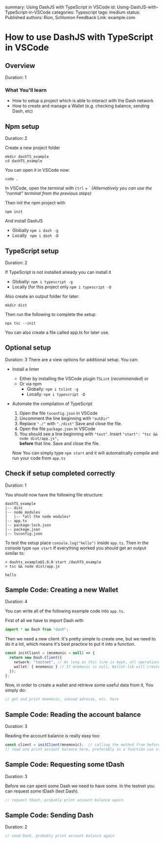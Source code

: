 summary: Using DashJS with TypeScript in VSCode
id: Using-DashJS-with-TypeScript-in-VSCode
categories: Typescript
tags: medium
status: Published
authors: Rion, Schlomon
Feedback Link: example.com

# How to use DashJS with TypeScript in VSCode



<!-- ------------------------ -->
## Overview
Duration: 1

### What You'll learn
* How to setup a project which is able to interact with the Dash network
* How to create and manage a Wallet (e.g. checking balance, sending Dash, etc)



<!-- ------------------------ -->
## Npm setup
Duration: 2

Create a new project folder
```
mkdir dashTS_example
cd dashTS_example
```

You can open it in VSCode now:
```
code .
```

In VSCode, open the terminal with `Ctrl` + `
*(Alternatively you can use the "normal" terminal from the previous steps)*

Then init the npm project with
```
npm init
```

And install DashJS
- Globally
    `npm i dash -g`
- Locally
    ` npm i dash -D`



<!-- ------------------------ -->
## TypeScript setup
Duration: 2

If TypeScript is not installed already you can install it
- Globally:
    `npm i typescript -g`
- Locally (for this project only
    `npm i typescript -D`

Also create an output folder for later:
```
mkdir dist
```

Then run the following to complete the setup
```
npx tsc --init
```
You can also create a file called app.ts for later use.



<!-- ------------------------ -->
## Optional setup
Duration: 3
There are a view options for additional setup. You can:

- Install a linter
    - Either by installing the VSCode plugin `TSLint` (*recommended*) or
    - Or via npm
        - Globally:
            `npm i tslint -g`
        - Locally:
            `npm i typescript -D`

- Automate the compilation of TypeScript
    1. Open the file `tsconfig.json` in VSCode
    2. Uncomment the line beginning with `"outDir"`
    3. Replace `"./"` with `"./dist"`
        Save and close the file.
    4. Open the file `package.json` in VSCode
    5. You should see a line beginning with `"test"`.
        Insert `"start": "tsc && node dist/app.js",`  
        **before** that line. Save and close the file.

    Now You can simply type `npm start` and it will automatically compile and run your code from `app.ts`



<!-- ------------------------ -->
## Check if setup completed correctly
Duration: 1

You should now have the following file structure:
```
dashTS_example
|-- dist
|-- node_modules
|   |-- *all the node modules*
|-- app.ts
|-- package-lock.json
|-- package.json
|-- tsconfig.json
```

To test the setup place `console.log("hello")` inside `app.ts`.
Then in the console type `npm start`
If everything worked you should get an output similar to:
```
> dashts_example@1.0.0 start /dashTS_example
> tsc && node dist/app.js

hello
```



<!-- ------------------------ -->
## Sample Code: Creating a new Wallet
Duration: 4

You can write all of the following example code into `app.ts`.


First of all we have to import Dash with
``` typescript
import * as Dash from "dash";
```

Then we need a new client. It's pretty simple to create one, but we need to do it a lot, which means it's best practice to put it into a function.
``` typescript
const initClient = (mnemonic = null) => {
  return new Dash.Client({
    network: "testnet", // As long as this line is kept, all operations will only be on the testnet
    wallet: { mnemonic } // If mnemonic is null, Wallet-lib will create new mnemonic
  });
};
```

Now, in order to create a wallet and retrieve some useful data from it, You simply do:
``` typescript
// get and print mnemonic, unused adresse, etc. here
```



<!-- ------------------------ -->
## Sample Code: Reading the account balance
Duration: 3

Reading the account balance is really easy too:
``` typescript
const client = initClient(mnemonic);  // calling the method from before
// read and print account balance here, preferably in a function cuz of the next two steps
```



<!-- ------------------------ -->
## Sample Code: Requesting some tDash
Duration: 3

Before we can spent some Dash we need to have some. In the testnet you can request some tDash (test Dash).

``` typescript
// request tDash, probably print account balance again
```



<!-- ------------------------ -->
## Sample Code: Sending Dash
Duration: 2

``` typescript
// send Dash, probably print account balance again
```

